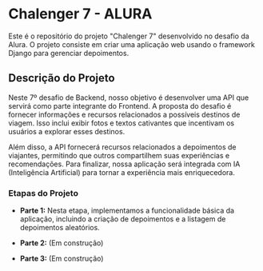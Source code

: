 # Chalenger 7 - ALURA

Este é o repositório do projeto "Chalenger 7" desenvolvido no desafio da Alura. O projeto consiste em criar uma aplicação web usando o framework Django para gerenciar depoimentos.

## Descrição do Projeto

Neste 7º desafio de Backend, nosso objetivo é desenvolver uma API que servirá como parte integrante do Frontend. A proposta do desafio é fornecer informações e recursos relacionados a possíveis destinos de viagem. Isso inclui exibir fotos e textos cativantes que incentivam os usuários a explorar esses destinos.

Além disso, a API fornecerá recursos relacionados a depoimentos de viajantes, permitindo que outros compartilhem suas experiências e recomendações. Para finalizar, nossa aplicação será integrada com IA (Inteligência Artificial) para tornar a experiência mais enriquecedora.

### Etapas do Projeto

- **Parte 1:** Nesta etapa, implementamos a funcionalidade básica da aplicação, incluindo a criação de depoimentos e a listagem de depoimentos aleatórios.

- **Parte 2:** (Em construção)

- **Parte 3:** (Em construção)
